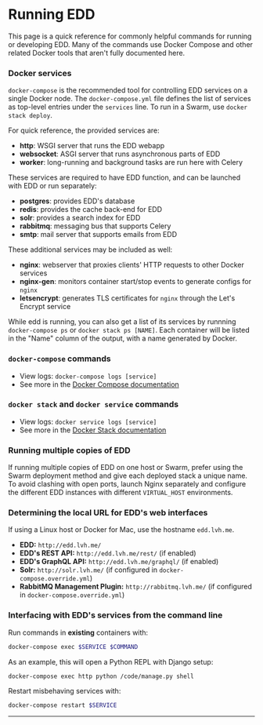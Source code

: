 # Running EDD

This page is a quick reference for commonly helpful commands for running or
developing EDD. Many of the commands use Docker Compose and other related
Docker tools that aren't fully documented here.

### Docker services

`docker-compose` is the recommended tool for controlling EDD services on a
single Docker node. The `docker-compose.yml` file defines the list of
services as top-level entries under the `services` line. To run in a Swarm,
use `docker stack deploy`.

For quick reference, the provided services are:

-   **http**: WSGI server that runs the EDD webapp
-   **websocket**: ASGI server that runs asynchronous parts of EDD
-   **worker**: long-running and background tasks are run here with Celery

These services are required to have EDD function, and can be launched with EDD
or run separately:

-   **postgres**: provides EDD's database
-   **redis**: provides the cache back-end for EDD
-   **solr**: provides a search index for EDD
-   **rabbitmq**: messaging bus that supports Celery
-   **smtp**: mail server that supports emails from EDD

These additional services may be included as well:

-   **nginx**: webserver that proxies clients' HTTP requests to other Docker services
-   **nginx-gen**: monitors container start/stop events to generate configs for `nginx`
-   **letsencrypt**: generates TLS certificates for `nginx` through the Let's Encrypt service

While edd is running, you can also get a list of its services by runnning
`docker-compose ps` or `docker stack ps [NAME]`. Each container will be
listed in the "Name" column of the output, with a name generated by Docker.

### `docker-compose` commands

-   View logs: `docker-compose logs [service]`
-   See more in the [Docker Compose documentation][1]

### `docker stack` and `docker service` commands

-   View logs: `docker service logs [service]`
-   See more in the [Docker Stack documentation][2]

### Running multiple copies of EDD

If running multiple copies of EDD on one host or Swarm, prefer using the
Swarm deployment method and give each deployed stack a unique name. To
avoid clashing with open ports, launch Nginx separately and configure the
different EDD instances with different `VIRTUAL_HOST` environments.

### Determining the local URL for EDD's web interfaces

If using a Linux host or Docker for Mac, use the hostname `edd.lvh.me`.

-   **EDD:** `http://edd.lvh.me/`
-   **EDD's REST API:** `http://edd.lvh.me/rest/` (if enabled)
-   **EDD's GraphQL API:** `http://edd.lvh.me/graphql/` (if enabled)
-   **Solr:** `http://solr.lvh.me/` (if configured in `docker-compose.override.yml`)
-   **RabbitMQ Management Plugin:** `http://rabbitmq.lvh.me/` (if configured in
    `docker-compose.override.yml`)

### Interfacing with EDD's services from the command line

Run commands in **existing** containers with:

```bash
docker-compose exec $SERVICE $COMMAND
```

As an example, this will open a Python REPL with Django setup:

```bash
docker-compose exec http python /code/manage.py shell
```

Restart misbehaving services with:

```bash
docker-compose restart $SERVICE
```

---

[1]: https://docs.docker.com/compose/overview/
[2]: https://docs.docker.com/engine/reference/commandline/stack/
